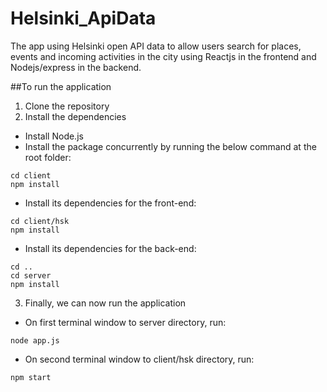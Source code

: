 # Helsinki_ApiData

The app using Helsinki open API data to allow users search for places, events and incoming activities in the city
using Reactjs in the frontend and Nodejs/express in the backend.

##To run the application

1. Clone the repository
2. Install the dependencies
- Install Node.js
- Install the package concurrently by running the below command at the root folder:

```
cd client
npm install
```

- Install its dependencies for the front-end:
```
cd client/hsk
npm install
```
- Install its dependencies for the back-end:
```
cd ..
cd server
npm install
```
3. Finally, we can now run the application
- On first terminal window to server directory, run: 
```
node app.js
```
- On second terminal window to client/hsk directory, run:
```
npm start
```
